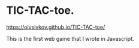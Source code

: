 # TIC-TAC-toe.

https://olvsivkov.github.io/TIC-TAC-toe/

This is the first web game that I wrote in Javascript.
